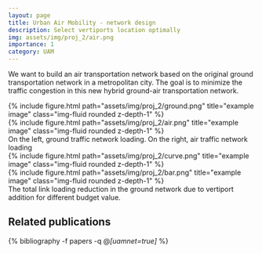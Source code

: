 ```yaml
---
layout: page
title: Urban Air Mobility - network design
description: Select vertiports location optimally
img: assets/img/proj_2/air.png
importance: 1
category: UAM
---
```


We want to build an air transportation network based on the original ground transportation network in a metropolitan city. The goal is to minimize the traffic congestion in this new hybrid ground-air transportation network.

<div class="row">
    <div class="col-sm mt-3 mt-md-0">
        {% include figure.html path="assets/img/proj_2/ground.png" title="example image" class="img-fluid rounded z-depth-1" %}
    </div>
    <div class="col-sm mt-3 mt-md-0">
        {% include figure.html path="assets/img/proj_2/air.png" title="example image" class="img-fluid rounded z-depth-1" %}
    </div>
</div>
<div class="caption">
    On the left, ground traffic network loading. On the right, air traffic network loading
</div>

<div class="row">
    <div class="col-sm mt-3 mt-md-0">
        {% include figure.html path="assets/img/proj_2/curve.png" title="example image" class="img-fluid rounded z-depth-1" %}
    </div>
    <div class="col-sm mt-3 mt-md-0">
        {% include figure.html path="assets/img/proj_2/bar.png" title="example image" class="img-fluid rounded z-depth-1" %}
    </div>
</div>
<div class="caption">
    The total link loading reduction in the ground network due to vertiport addition for different budget value.
</div>

<div class="publications">
<h2>Related publications</h2>  
  
{% bibliography -f papers -q @*[uamnet=true]* %}
</div>

